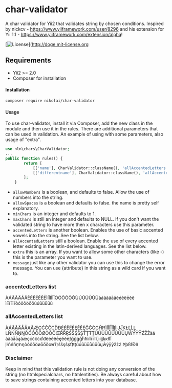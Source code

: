 # char-validator
A char validator for Yii2 that validates string by chosen conditions.
Inspired by nickcv - https://www.yiiframework.com/user/8296 and his extension for Yii 1.1 - https://www.yiiframework.com/extension/alpha!

[![License](http://img.shields.io/:license-mit-blue.svg?style=flat-square)](http://doge.mit-license.org

## Requirements

* Yii2 >= 2.0
* Composer for installation

#### Installation

```
composer require nikolai/char-validator
```

#### Usage

To use char-validator, install it via Composer, add the new class in the module and then use it in the rules. There are additional parameters that can be used in validation.
An example of using with some parameters, also usage of "extra".

``` php
use nln\chars\CharValidator;
...
public function rules() {
        return [
            [['name'], CharValidator::className(), 'allAccentedLetters' => true, 'allowSpaces'=> true],
            [['differentname'], CharValidator::className(), 'allAccentedLetters' => true, 'allowSpaces'=> true, 'extra' => array('.', '-', '(', ')', '\'')],
        ];
    }
```

* `allowNumbers` is a boolean, and defaults to false. Allow the use of numbers into the string.
* `allowSpaces` is a boolean and defaults to false. the name is pretty self explanatory.
* `minChars` is an integer and defaults to 1.
* `maxChars` is still an integer and defaults to NULL. If you don't want the validated string to have more then x characters use this parameter.
* `accentedLetters` is another boolean. Enables the use of basic accented vowels into the string. See the list below.
* `allAccentedLetters` still a boolean. Enable the use of every accented letter existing in the latin-derived languages. See the list below.
* `extra` this is an array. If you want to allow some other characters (like -) this is the parameter you want to use.
* `message` just like any other validator you can use this to change the error message. You can use {attribute} in this string as a wild card if you want to.
### accentedLetters list
ÀÁÂÃÄĀĂÈÉÊËĚĔĒÌÍÎÏĪĨĬÒÓÔÕÖŌÙÚÛÜŪŬŨàáâãäāăèéêëēěĕ
ìíîïīĩĭòóôõöōŏùúûüūŭũ

### allAccentedLetters list
ÀÁÂÃÄÅĀĄĂÆÇĆČĈĊĎĐÈÉÊËĒĘĚĔĖĜĞĠĢĤĦÌÍÎÏĪĨĬĮİĲĴĶŁĽĹĻ
ĿÑŃŇŅŊÒÓÔÕÖØŌŐŎŒŔŘŖŚŠŞŜȘŤŢŦȚÙÚÛÜŪŮŰŬŨŲŴÝŶŸŹŽŻàá
âãäåāąăæçćčĉċďđèéêëēęěĕėƒĝğġģĥħìíîïīĩĭįıĳĵķĸłľĺ
ļŀñńňņŉŋòóôõöøōőŏœŕřŗśšşŝșťţŧțùúûüūůűŭũųŵýÿŷžżź
ÞþßſÐð

### Disclaimer

Keep in mind that this validation rule is not doing any conversion of the string (no htmlspecialchars, no htmlentities). Be always careful about how to save strings containing accented letters into your database.
